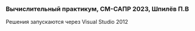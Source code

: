 ### Вычислительный практикум, СМ-САПР 2023, Шпилёв П.В
Решения запускаются через Visual Studio 2012
